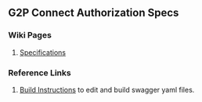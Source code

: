 ## G2P Connect Authorization Specs

### Wiki Pages
1. [Specifications](https://github.com/G2P-Connect/specs/wiki/Authorization)

### Reference Links
1. [Build Instructions](../build_instructions.md) to edit and build swagger yaml files.
